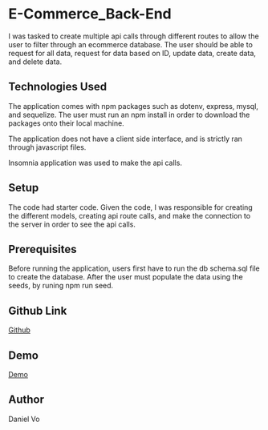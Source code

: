 # E-Commerce_Back-End
I was tasked to create multiple api calls through different routes to allow the user to filter through an ecommerce database. The user should be able to request for all data, request for data based on ID, update data, create data, and delete data. 

## Technologies Used 
The application comes with npm packages such as dotenv, express, mysql, and sequelize. The user must run an npm install in order to download the packages onto their local machine. 

The application does not have a client side interface, and is strictly ran through javascript files. 

Insomnia application was used to make the api calls.

## Setup
The code had starter code. Given the code, I was responsible for creating the different models, creating api route calls, and make the connection to the server in order to see the api calls. 

## Prerequisites
Before running the application, users first have to run the db schema.sql file to create the database. After the user must populate the data using the seeds, by runing npm run seed. 

## Github Link
[Github](https://github.com/danielvo1/E-Commerce_Back-End) 


## Demo 
[Demo](https://watch.screencastify.com/v/ZsaBUHwY66LIWIet4PTG)


## Author 
Daniel Vo 

